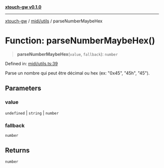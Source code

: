 [**xtouch-gw v0.1.0**](../../../README.md)

***

[xtouch-gw](../../../README.md) / [midi/utils](../README.md) / parseNumberMaybeHex

# Function: parseNumberMaybeHex()

> **parseNumberMaybeHex**(`value`, `fallback`): `number`

Defined in: [midi/utils.ts:39](https://github.com/JulienCr/xtouch-gw/blob/4762a61efc98f67cb78942b4a0e2d9f4848bdf43/src/midi/utils.ts#L39)

Parse un nombre qui peut être décimal ou hex (ex: "0x45", "45h", "45").

## Parameters

### value

`undefined` | `string` | `number`

### fallback

`number`

## Returns

`number`
